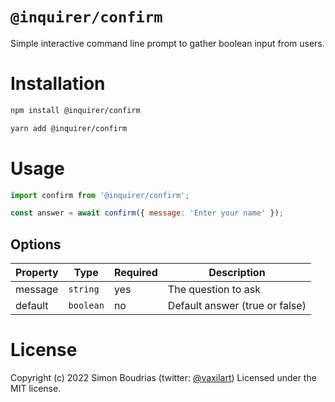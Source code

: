 # `@inquirer/confirm`

Simple interactive command line prompt to gather boolean input from users.

# Installation

```sh
npm install @inquirer/confirm

yarn add @inquirer/confirm
```

# Usage

```js
import confirm from '@inquirer/confirm';

const answer = await confirm({ message: 'Enter your name' });
```

## Options

| Property | Type      | Required | Description                    |
| -------- | --------- | -------- | ------------------------------ |
| message  | `string`  | yes      | The question to ask            |
| default  | `boolean` | no       | Default answer (true or false) |

# License

Copyright (c) 2022 Simon Boudrias (twitter: [@vaxilart](https://twitter.com/Vaxilart))
Licensed under the MIT license.
